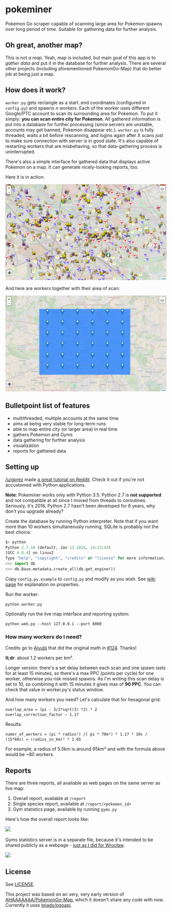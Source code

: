 # pokeminer

Pokemon Go scraper capable of scanning large area for Pokemon spawns over long period of time. Suitable for gathering data for further analysis.

## Oh great, another map?

This is not *a map*. Yeah, map is included, but main goal of this app is to *gather data* and put it in the database for further analysis. There are several other projects (including aforementioned PokemonGo-Map) that do better job at being just a map.

## How does it work?

`worker.py` gets rectangle as a start..end coordinates (configured in `config.py`) and spawns *n* workers. Each of the worker uses different Google/PTC account to scan its surrounding area for Pokemon. To put it simply: **you can scan entire city for Pokemon**. All gathered information is put into a database for further processing (since servers are unstable, accounts may get banned, Pokemon disappear etc.). `worker.py` is fully threaded, waits a bit before rescanning, and logins again after X scans just to make sure connection with server is in good state. It's also capable of restarting workers that are misbehaving, so that data-gathering process is uninterrupted.

There's also  a simple interface for gathered data that displays active Pokemon on a map. It can generate nicely-looking reports, too.

Here it is in action:

![In action!](static/map.png)

And here are workers together with their area of scan:

![In action!](static/map-workers.png)

## Bulletpoint list of features

- multithreaded, multiple accounts at the same time
- aims at being very stable for long-term runs
- able to map entire city (or larger area) in real time
- gathers Pokemon and Gyms
- data gathering for further analysis
- visualization
- reports for gathered data

## Setting up

[/u/gprez](https://www.reddit.com/u/gprez) made [a great tutorial on Reddit](https://www.reddit.com/r/pokemongodev/comments/4tz66s/pokeminer_your_individual_pokemon_locations/d5lovb6). Check it out if you're not accustomed with Python applications.

**Note**: Pokeminer works only with Python 3.5. Python 2.7 is **not supported** and not compatible at all since I moved from threads to coroutines. Seriously, it's 2016, Python 2.7 hasn't been developed for 6 years, why don't you upgrade already?

Create the database by running Python interpreter. Note that if you want more than 10 workers simultaneously running, SQLite is probably not the best choice.

```py
$> python
Python 2.7.10 (default, Jan 13 2016, 14:23:43)
[GCC 4.8.4] on linux2
Type "help", "copyright", "credits" or "license" for more information.
>>> import db
>>> db.Base.metadata.create_all(db.get_engine())
```

Copy `config.py.example` to `config.py` and modify as you wish. See [wiki page](https://github.com/modrzew/pokeminer/wiki/Config) for explanation on properties.

Run the worker:

```
python worker.py
```

Optionally run the live map interface and reporting system:

```
python web.py --host 127.0.0.1 --port 8000
```

### How many workers do I need?

Credits go to [Aiyubi](https://github.com/Aiyubi) that did the original math in [#124](https://github.com/modrzew/pokeminer/issues/124). Thanks!

**tl;dr**: about 1.2 workers per km².

Longer version: there's a set delay between each scan and one spawn lasts for at least 15 minutes, so there's a max PPC (points per cycle) for one worker, otherwise you risk missed spawns. As I'm writing this scan delay is set to 10, so combining it with 15 minutes it gives max of **90 PPC**. You can check that value in worker.py's status window.

And how many workers you need? Let's calculate that for hexagonal grid:

```
overlap_area = (pi - 3/2*sqrt(3) *2) * 2
overlap_correction_factor ~ 1.17
```

Results:

```
numer_of_workers = (pi * radius²) /( pi * 70m²) * 1.17 * 10s / (15*60s) = (radius_in_km)² * 2.65
```

For example, a radius of 5.5km is around 95km² and with the formula above would be ~80 workers.

## Reports

There are three reports, all available as web pages on the same server as live map:

1. Overall report, available at `/report`
2. Single species report, available at `/report/<pokemon_id>`
3. Gym statistics page, available by running `gyms.py`

Here's how the overall report looks like:

[![](http://i.imgur.com/Yy4VTq0m.jpg)](http://i.imgur.com/Yy4VTq0.jpg)

Gyms statistics server is in a separate file, because it's intended to be shared publicly as a webpage - [just as I did for Wrocław](https://pogowroc.modriv.net).

[![](http://i.imgur.com/1098HkEm.png)](http://i.imgur.com/1098HkE.png)

## License

See [LICENSE](LICENSE).

This project was based on an very, very early version of [AHAAAAAAA/PokemonGo-Map](https://github.com/AHAAAAAAA/PokemonGo-Map), which it doesn't share any code with now. Currently it uses [tejado/pgoapi](https://github.com/tejado/pgoapi).
